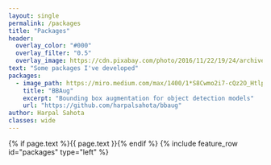 ```yaml
---
layout: single
permalink: /packages
title: "Packages"
header:
  overlay_color: "#000"
  overlay_filter: "0.5"
  overlay_image: https://cdn.pixabay.com/photo/2016/11/22/19/24/archive-1850170_960_720.jpg
text: "Some packages I've developed"
packages:
  - image_path: https://miro.medium.com/max/1400/1*S8Cwmo2i7-cQz2O_HtlpfQ.png
    title: "BBAug"
    excerpt: "Bounding box augmentation for object detection models"
    url: "https://github.com/harpalsahota/bbaug"
author: Harpal Sahota
classes: wide
---
```

{% if page.text %}{{ page.text }}{% endif %}
{% include feature_row id="packages" type="left" %}